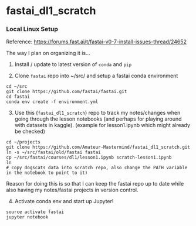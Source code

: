 # fastai_dl1_scratch


### Local Linux Setup
Reference: https://forums.fast.ai/t/fastai-v0-7-install-issues-thread/24652

The way I plan on organizing it is...


1. Install / update to latest version of `conda` and `pip` 

2. Clone `fastai` repo into ~/src/ and setup a fastai conda environment
```
cd ~/src
git clone https://github.com/fastai/fastai.git
cd fastai
conda env create -f environment.yml
```

3. Use this (`fastai_dl1_scratch`) repo to track my notes/changes when going through the lesson notebooks (and perhaps for playing around with datasets in kaggle). (example for lesson1.ipynb which might already be checked)
```
cd ~/projects
git clone https://github.com/Amateur-Mastermind/fastai_dl1_scratch.git
ln -s ~/src/fastai/old/fastai fastai
cp ~/src/fastai/courses/dl1/lesson1.ipynb scratch-lesson1.ipynb
ln 
# copy dogscats data into scratch repo, also change the PATH variable in the notebook to point to it)
```
Reason for doing this is so that I can keep the fastai repo up to date while also having my notes/fastai projects in version control.

4. Activate conda env and start up Jupyter!
```
source activate fastai
jupyter notebook
```
